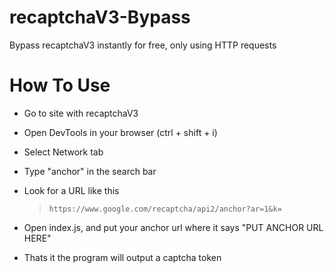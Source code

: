 # recaptchaV3-Bypass
Bypass recaptchaV3 instantly for free, only using HTTP requests

# How To Use
- Go to site with recaptchaV3
- Open DevTools in your browser (ctrl + shift + i)
- Select Network tab
- Type "anchor" in the search bar
- Look for a URL like this

  > ``https://www.google.com/recaptcha/api2/anchor?ar=1&k=``
  >
 - Open index.js, and put your anchor url where it says "PUT ANCHOR URL HERE"
 - Thats it the program will output a captcha token
